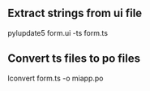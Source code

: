 



## Extract strings from ui file

pylupdate5 form.ui -ts form.ts

## Convert ts files to po files

lconvert form.ts -o miapp.po


